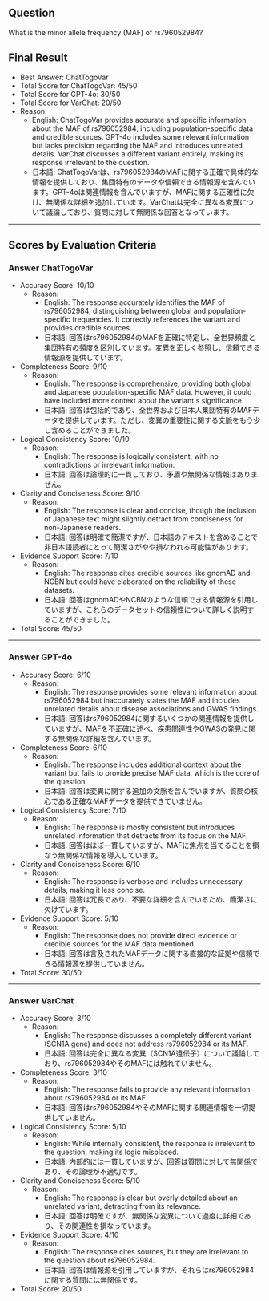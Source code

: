 ## Question

What is the minor allele frequency (MAF) of rs796052984?

## Final Result

- Best Answer: ChatTogoVar
- Total Score for ChatTogoVar: 45/50
- Total Score for GPT-4o: 30/50
- Total Score for VarChat: 20/50
- Reason:
  - English: ChatTogoVar provides accurate and specific information about the MAF of rs796052984, including population-specific data and credible sources. GPT-4o includes some relevant information but lacks precision regarding the MAF and introduces unrelated details. VarChat discusses a different variant entirely, making its response irrelevant to the question.
  - 日本語: ChatTogoVarは、rs796052984のMAFに関する正確で具体的な情報を提供しており、集団特有のデータや信頼できる情報源を含んでいます。GPT-4oは関連情報を含んでいますが、MAFに関する正確性に欠け、無関係な詳細を追加しています。VarChatは完全に異なる変異について議論しており、質問に対して無関係な回答となっています。

---

## Scores by Evaluation Criteria

### Answer ChatTogoVar
- Accuracy Score: 10/10
  - Reason: 
    - English: The response accurately identifies the MAF of rs796052984, distinguishing between global and population-specific frequencies. It correctly references the variant and provides credible sources.
    - 日本語: 回答はrs796052984のMAFを正確に特定し、全世界頻度と集団特有の頻度を区別しています。変異を正しく参照し、信頼できる情報源を提供しています。
- Completeness Score: 9/10
  - Reason: 
    - English: The response is comprehensive, providing both global and Japanese population-specific MAF data. However, it could have included more context about the variant's significance.
    - 日本語: 回答は包括的であり、全世界および日本人集団特有のMAFデータを提供しています。ただし、変異の重要性に関する文脈をもう少し含めることができました。
- Logical Consistency Score: 10/10
  - Reason: 
    - English: The response is logically consistent, with no contradictions or irrelevant information.
    - 日本語: 回答は論理的に一貫しており、矛盾や無関係な情報はありません。
- Clarity and Conciseness Score: 9/10
  - Reason: 
    - English: The response is clear and concise, though the inclusion of Japanese text might slightly detract from conciseness for non-Japanese readers.
    - 日本語: 回答は明確で簡潔ですが、日本語のテキストを含めることで非日本語読者にとって簡潔さがやや損なわれる可能性があります。
- Evidence Support Score: 7/10
  - Reason: 
    - English: The response cites credible sources like gnomAD and NCBN but could have elaborated on the reliability of these datasets.
    - 日本語: 回答はgnomADやNCBNのような信頼できる情報源を引用していますが、これらのデータセットの信頼性について詳しく説明することができました。
- Total Score: 45/50

---

### Answer GPT-4o
- Accuracy Score: 6/10
  - Reason: 
    - English: The response provides some relevant information about rs796052984 but inaccurately states the MAF and includes unrelated details about disease associations and GWAS findings.
    - 日本語: 回答はrs796052984に関するいくつかの関連情報を提供していますが、MAFを不正確に述べ、疾患関連性やGWASの発見に関する無関係な詳細を含んでいます。
- Completeness Score: 6/10
  - Reason: 
    - English: The response includes additional context about the variant but fails to provide precise MAF data, which is the core of the question.
    - 日本語: 回答は変異に関する追加の文脈を含んでいますが、質問の核心である正確なMAFデータを提供できていません。
- Logical Consistency Score: 7/10
  - Reason: 
    - English: The response is mostly consistent but introduces unrelated information that detracts from its focus on the MAF.
    - 日本語: 回答はほぼ一貫していますが、MAFに焦点を当てることを損なう無関係な情報を導入しています。
- Clarity and Conciseness Score: 6/10
  - Reason: 
    - English: The response is verbose and includes unnecessary details, making it less concise.
    - 日本語: 回答は冗長であり、不要な詳細を含んでいるため、簡潔さに欠けています。
- Evidence Support Score: 5/10
  - Reason: 
    - English: The response does not provide direct evidence or credible sources for the MAF data mentioned.
    - 日本語: 回答は言及されたMAFデータに関する直接的な証拠や信頼できる情報源を提供していません。
- Total Score: 30/50

---

### Answer VarChat
- Accuracy Score: 3/10
  - Reason: 
    - English: The response discusses a completely different variant (SCN1A gene) and does not address rs796052984 or its MAF.
    - 日本語: 回答は完全に異なる変異（SCN1A遺伝子）について議論しており、rs796052984やそのMAFには触れていません。
- Completeness Score: 3/10
  - Reason: 
    - English: The response fails to provide any relevant information about rs796052984 or its MAF.
    - 日本語: 回答はrs796052984やそのMAFに関する関連情報を一切提供していません。
- Logical Consistency Score: 5/10
  - Reason: 
    - English: While internally consistent, the response is irrelevant to the question, making its logic misplaced.
    - 日本語: 内部的には一貫していますが、回答は質問に対して無関係であり、その論理が不適切です。
- Clarity and Conciseness Score: 5/10
  - Reason: 
    - English: The response is clear but overly detailed about an unrelated variant, detracting from its relevance.
    - 日本語: 回答は明確ですが、無関係な変異について過度に詳細であり、その関連性を損なっています。
- Evidence Support Score: 4/10
  - Reason: 
    - English: The response cites sources, but they are irrelevant to the question about rs796052984.
    - 日本語: 回答は情報源を引用していますが、それらはrs796052984に関する質問には無関係です。
- Total Score: 20/50